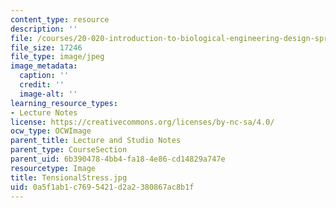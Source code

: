 ```yaml
---
content_type: resource
description: ''
file: /courses/20-020-introduction-to-biological-engineering-design-spring-2009/0a5f1ab1c7695421d2a2380867ac8b1f_TensionalStress.jpg
file_size: 17246
file_type: image/jpeg
image_metadata:
  caption: ''
  credit: ''
  image-alt: ''
learning_resource_types:
- Lecture Notes
license: https://creativecommons.org/licenses/by-nc-sa/4.0/
ocw_type: OCWImage
parent_title: Lecture and Studio Notes
parent_type: CourseSection
parent_uid: 6b390478-4bb4-fa18-4e86-cd14829a747e
resourcetype: Image
title: TensionalStress.jpg
uid: 0a5f1ab1-c769-5421-d2a2-380867ac8b1f
---
```

